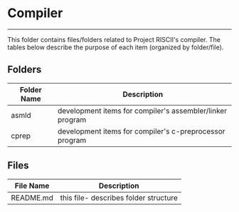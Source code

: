 # Compiler
---

This folder contains files/folders related to Project RISCII's compiler. The tables below describe the purpose of each item (organized by folder/file).

## Folders

|Folder Name|Description                                                   |
|-----------|--------------------------------------------------------------|
|asmld      |development items for compiler's assembler/linker program     |
|cprep      |development items for compiler's c-preprocessor program       |

## Files

|File   Name|Description                                                   |
|-----------|--------------------------------------------------------------|
|README.md  |this file- describes folder structure                         |